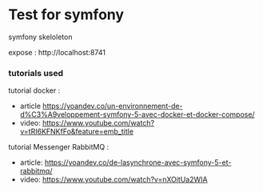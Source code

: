 # Test for symfony

symfony skeloleton


expose : http://localhost:8741



### tutorials used

tutorial docker : 
- article  https://yoandev.co/un-environnement-de-d%C3%A9veloppement-symfony-5-avec-docker-et-docker-compose/
- video: https://www.youtube.com/watch?v=tRI6KFNKfFo&feature=emb_title

tutorial Messenger RabbitMQ : 
- article: https://yoandev.co/de-lasynchrone-avec-symfony-5-et-rabbitmq/
- video: https://www.youtube.com/watch?v=nXOitUa2WIA